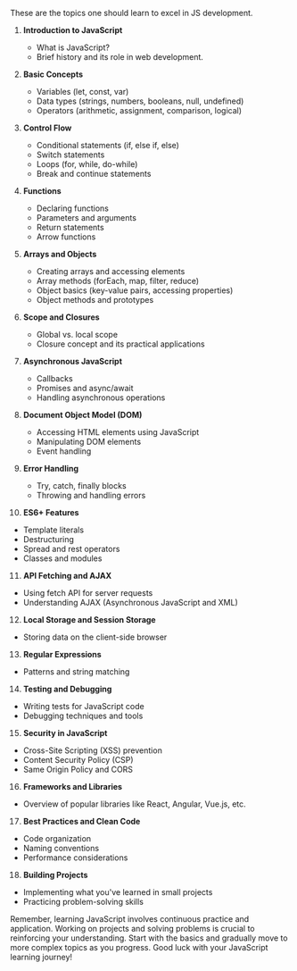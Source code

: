 These are the topics one should learn to excel in JS development.

1. **Introduction to JavaScript**
   - What is JavaScript?
   - Brief history and its role in web development.

2. **Basic Concepts**
   - Variables (let, const, var)
   - Data types (strings, numbers, booleans, null, undefined)
   - Operators (arithmetic, assignment, comparison, logical)

3. **Control Flow**
   - Conditional statements (if, else if, else)
   - Switch statements
   - Loops (for, while, do-while)
   - Break and continue statements

4. **Functions**
   - Declaring functions
   - Parameters and arguments
   - Return statements
   - Arrow functions

5. **Arrays and Objects**
   - Creating arrays and accessing elements
   - Array methods (forEach, map, filter, reduce)
   - Object basics (key-value pairs, accessing properties)
   - Object methods and prototypes

6. **Scope and Closures**
   - Global vs. local scope
   - Closure concept and its practical applications

7. **Asynchronous JavaScript**
   - Callbacks
   - Promises and async/await
   - Handling asynchronous operations

8. **Document Object Model (DOM)**
   - Accessing HTML elements using JavaScript
   - Manipulating DOM elements
   - Event handling

9. **Error Handling**
   - Try, catch, finally blocks
   - Throwing and handling errors

10. **ES6+ Features**
   - Template literals
   - Destructuring
   - Spread and rest operators
   - Classes and modules

11. **API Fetching and AJAX**
   - Using fetch API for server requests
   - Understanding AJAX (Asynchronous JavaScript and XML)

12. **Local Storage and Session Storage**
   - Storing data on the client-side browser

13. **Regular Expressions**
   - Patterns and string matching

14. **Testing and Debugging**
   - Writing tests for JavaScript code
   - Debugging techniques and tools

15. **Security in JavaScript**
   - Cross-Site Scripting (XSS) prevention
   - Content Security Policy (CSP)
   - Same Origin Policy and CORS

16. **Frameworks and Libraries**
   - Overview of popular libraries like React, Angular, Vue.js, etc.

17. **Best Practices and Clean Code**
   - Code organization
   - Naming conventions
   - Performance considerations

18. **Building Projects**
   - Implementing what you've learned in small projects
   - Practicing problem-solving skills

Remember, learning JavaScript involves continuous practice and application. Working on projects and solving problems is crucial to reinforcing your understanding. Start with the basics and gradually move to more complex topics as you progress. Good luck with your JavaScript learning journey!
